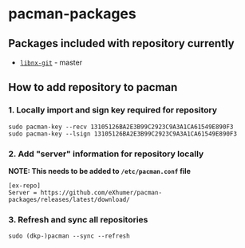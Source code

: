 # pacman-packages

## Packages included with repository currently
* [`libnx-git`](https://github.com/switchbrew/libnx/) - master

## How to add repository to pacman

### 1. Locally import and sign key required for repository
```
sudo pacman-key --recv 13105126BA2E3B99C2923C9A3A1CA61549E890F3
sudo pacman-key --lsign 13105126BA2E3B99C2923C9A3A1CA61549E890F3
```

### 2. Add "server" information for repository locally
**NOTE: This needs to be added to `/etc/pacman.conf` file**
```
[ex-repo]
Server = https://github.com/eXhumer/pacman-packages/releases/latest/download/
```

### 3. Refresh and sync all repositories
```
sudo (dkp-)pacman --sync --refresh
```
